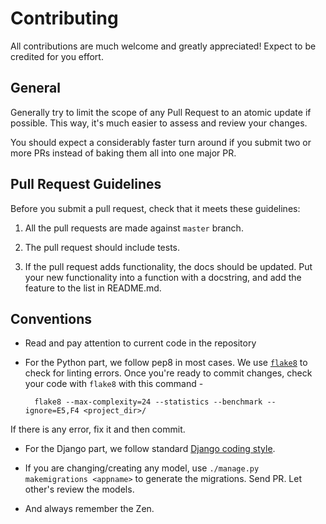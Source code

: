 # Contributing

All contributions are much welcome and greatly appreciated! Expect to be credited for you effort.


## General

Generally try to limit the scope of any Pull Request to an atomic update if possible. This way, it's much easier to assess and review your changes.

You should expect a considerably faster turn around if you submit two or more PRs instead of baking them all into one major PR.


## Pull Request Guidelines

Before you submit a pull request, check that it meets these guidelines:

1. All the pull requests are made against `master` branch.

2. The pull request should include tests.

3. If the pull request adds functionality, the docs should be updated. Put your new functionality into a function with a docstring, and add the feature to the list in README.md.


## Conventions

- Read and pay attention to current code in the repository
- For the Python part, we follow pep8 in most cases. We use [`flake8`](http://flake8.readthedocs.org/en/latest/) to check for linting errors. Once you're ready to commit changes, check your code with `flake8` with this command -

        flake8 --max-complexity=24 --statistics --benchmark --ignore=E5,F4 <project_dir>/

If there is any error, fix it and then commit.

- For the Django part, we follow standard [Django coding style](https://docs.djangoproject.com/en/1.7/internals/contributing/writing-code/coding-style/).

- If you are changing/creating any model, use `./manage.py makemigrations <appname>` to generate the migrations. Send PR. Let other's review the models.

- And always remember the Zen.
